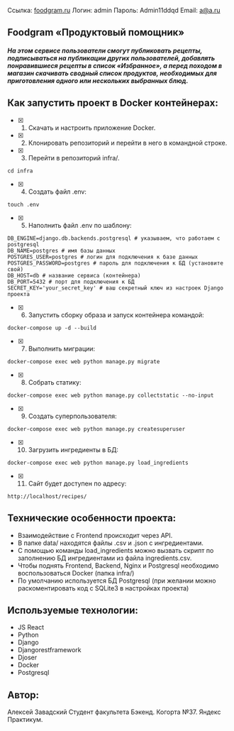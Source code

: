 Ссылка: [foodgram.ru](http://130.193.51.107/recipes)
Логин: admin
Пароль: Admin11ddqd
Email: a@a.ru

## Foodgram «Продуктовый помощник»
##### На этом сервисе пользователи смогут публиковать рецепты, подписываться на публикации других пользователей, добавлять понравившиеся рецепты в список «Избранное», а перед походом в магазин скачивать сводный список продуктов, необходимых для приготовления одного или нескольких выбранных блюд.

## Как запустить проект в Docker контейнерах:
- [x] 1) Скачать и настроить приложение Docker.
- [x] 2) Клонировать репозиторий и перейти в него в командной строке.

- [x] 3) Перейти в репозиторий infra/.

```
cd infra
```

- [x] 4) Создать файл .env:

```
touch .env
```

- [x] 5) Наполнить файл .env по шаблону:

```
DB_ENGINE=django.db.backends.postgresql # указываем, что работаем с postgresql
DB_NAME=postgres # имя базы данных
POSTGRES_USER=postgres # логин для подключения к базе данных
POSTGRES_PASSWORD=postgres # пароль для подключения к БД (установите свой)
DB_HOST=db # название сервиса (контейнера)
DB_PORT=5432 # порт для подключения к БД
SECRET_KEY='your_secret_key' # ваш секретный ключ из настроек Django проекта
```

- [x] 6) Запустить сборку образа и запуск контейнера командой:

```
docker-compose up -d --build
```

- [x] 7) Выполнить миграции:

```
docker-compose exec web python manage.py migrate
```

- [x] 8) Собрать статику:

```
docker-compose exec web python manage.py collectstatic --no-input 
```

- [x] 9) Создать суперпользователя:

```
docker-compose exec web python manage.py createsuperuser
```

- [x] 10) Загрузить ингредиенты в БД:

```
docker-compose exec web python manage.py load_ingredients
```

- [x] 11) Сайт будет доступен по адресу:

```
http://localhost/recipes/
```

## Технические особенности проекта:
- Взаимодействие с Frontend происходит через API.
- В папке data/ находятся файлы .csv и .json с ингредиентами.
- С помощью команды load_ingredients можно вызвать скрипт по заполнению БД ингредиентами из файла ingredients.csv.
- Чтобы поднять Frontend, Backend, Nginx и Postgresql необходимо воспользоваться Docker (папка infra/)
- По умолчанию используется БД Postgresql (при желании можно раскоментировать код с SQLite3 в настройках проекта)

## Используемые технологии:

- JS React
- Python
- Django
- Djangorestframework
- Djoser
- Docker
- Postgresql

## Автор:

Алексей Завадский
Студент факультета Бэкенд. Когорта №37.
Яндекс Практикум.
